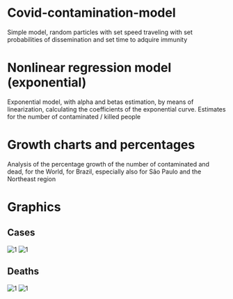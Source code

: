 # Covid-contamination-model
Simple model, random particles with set speed traveling with set probabilities of dissemination and set time to adquire immunity

# Nonlinear regression model (exponential)
Exponential model, with alpha and betas estimation, by means of linearization, calculating the coefficients of the exponential curve. Estimates for the number of contaminated / killed people

# Growth charts and percentages
Analysis of the percentage growth of the number of contaminated and dead, for the World, for Brazil, especially also for São Paulo and the Northeast region

# Graphics

## Cases
![1](https://raw.githubusercontent.com/Yannngn/Covid-contamination-model/master/Graphics/numbercasesBRSPNE.png)
![1](https://raw.githubusercontent.com/Yannngn/Covid-contamination-model/master/Graphics/numbercasesBRSPNEcum.png)

## Deaths
![1](https://raw.githubusercontent.com/Yannngn/Covid-contamination-model/master/Graphics/numberdeathsBRSPNE.png)
![1](https://raw.githubusercontent.com/Yannngn/Covid-contamination-model/master/Graphics/numberdeathsBRSPNEcum.png)

